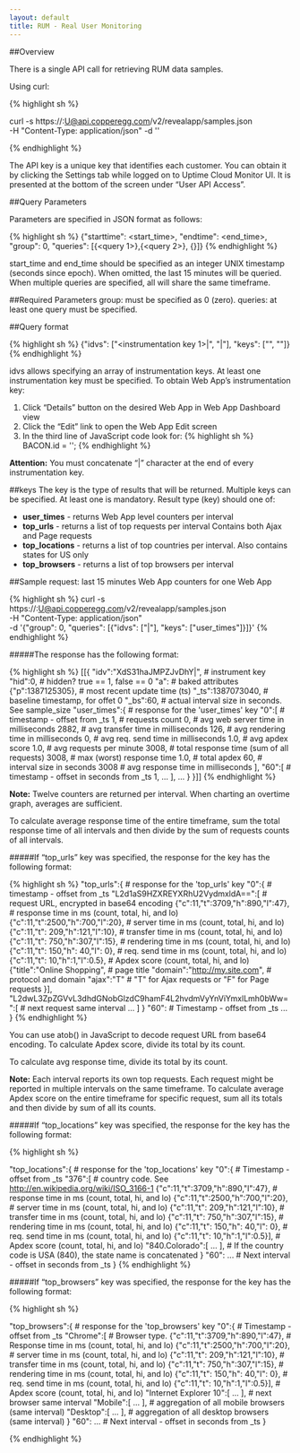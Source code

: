 ```yaml
---
layout: default
title: RUM - Real User Monitoring 
---  
```


##Overview

There is a single API call for retrieving RUM data samples.

Using curl:

{% highlight sh %}

curl -s https://<API key>:U@api.copperegg.com/v2/revealapp/samples.json \
-H "Content-Type: application/json" -d '<query parameters>'

{% endhighlight %}

The API key is a unique key that identifies each customer. 
You can obtain it by clicking the Settings tab while logged on to Uptime Cloud Monitor UI.
It is presented at the bottom of the screen under “User API Access”.

##Query Parameters

Parameters are specified in JSON format as follows:

{% highlight sh %}
{"starttime": <start_time>, "endtime": <end_time>, "group": 0, 
  "queries": [{<query 1>},{<query 2>}, {<query n>}]}
{% endhighlight %}

start_time and end_time should be specified as an integer UNIX timestamp (seconds since epoch).
When omitted, the last 15 minutes will be queried.
When multiple queries are specified, all will share the same timeframe.

##Required Parameters
group: must be specified as 0 (zero).
queries: at least one query must be specified.

##Query format

{% highlight sh %}
{"idvs": ["<instrumentation key 1>|", "<instrumentation key n>|"], "keys": ["<key1>", "<keyn>"]}
{% endhighlight %}

idvs allows specifying an array of instrumentation keys. At least one instrumentation key must be specified. 
To obtain Web App’s instrumentation key:


1. Click “Details” button on the desired Web App in Web App Dashboard view
2. Click the “Edit” link to open the Web App Edit screen
3. In the third line of JavaScript code look for:
{% highlight sh %}
BACON.id = '<instrumentation key>';
{% endhighlight %} 


<b>Attention:</b> You must concatenate “|” character at the end of every instrumentation key.

##keys
The key is the type of results that will be returned. Multiple keys can be specified. At least one is mandatory. Result type (key) should one of:
 
* <b>user_times</b> - returns Web App level counters per interval
* <b>top_urls</b> - returns a list of top requests per interval 
  Contains both Ajax and Page requests
* <b>top_locations</b> - returns a list of top countries per interval. Also contains states for US only
* <b>top_browsers</b> - returns a list of top browsers per interval

##Sample request: last 15 minutes Web App counters for one Web App

{% highlight sh %}
curl -s https://<APIKEY>:U@api.copperegg.com/v2/revealapp/samples.json \
-H "Content-Type: application/json" \
-d '{"group": 0, "queries": [{"idvs": ["<instrument key>|"], "keys": ["user_times"]}]}'
{% endhighlight %}

#####The response has the following format:

{% highlight sh %}
[[{
  "idv":"XdS31haJMPZJvDhY|",       # instrument key
  "hid":0,                         # hidden? true == 1, false == 0
  "a":                             # baked attributes
    {"p":1387125305},              # most recent update time (ts)
  "_ts":1387073040,                # baseline timestamp, for offet 0
  "_bs":60,                        # actual interval size in seconds. See sample_size
  "user_times":{                   # response for the 'user_times' key
    "0":[                          # timestamp - offset from _ts
      1,                           # requests count
      0,                           # avg web server time in milliseconds
      2882,                        # avg transfer time in milliseconds
      126,                         # avg rendering time in milliseconds
      0,                           # avg req. send time in milliseconds
      1.0,                         # avg apdex score
      1.0,                         # avg requests per minute
      3008,                        # total response time (sum of all requests)
      3008,                        # max (worst) response time
      1.0,                         # total apdex
      60,                          # interval size in seconds
      3008                         # avg response time in milliseconds
    ],
    "60":[                         # timestamp - offset in seconds from _ts
       1,
     ...
    ],
   ...
}
}]]
{% endhighlight %}

<b>Note:</b> Twelve counters are returned per interval. 
When charting an overtime graph, averages are sufficient. 

To calculate average response time of the entire timeframe, sum the total response time of all intervals and then divide by the sum of requests counts of all intervals.

#####If “top_urls” key was specified, the response for the key has the following format:

{% highlight sh %}
"top_urls":{                               # response for the 'top_urls' key
   "0":{                                   # timestamp - offset from _ts
      "L2d1aS9HZXREYXRhU2VydmxldA==":[     # request URL, encrypted in base64 encoding
        {"c":11,"t":3709,"h":890,"l":47},  # response time in ms (count, total, hi, and lo)
        {"c":11,"t":2500,"h":700,"l":20},  # server time in ms (count, total, hi, and lo)
        {"c":11,"t": 209,"h":121,"l":10},  # transfer time in ms (count, total, hi, and lo)
        {"c":11,"t": 750,"h":307,"l":15},  # rendering time in ms (count, total, hi, and lo)
        {"c":11,"t": 150,"h": 40,"l": 0},  # req. send time in ms (count, total, hi, and lo)
        {"c":11,"t":  10,"h":1,"l":0.5},   # Apdex score (count, total, hi, and lo)
        {"title":"Online Shopping",        # page title
         "domain":"http://my.site.com",    # protocol and domain
         "ajax":"T"                        # "T" for Ajax requests or "F" for Page requests
        }],
     "L2dwL3ZpZGVvL3dhdGNobGlzdC9hamF4L2hvdmVyYnViYmxlLmh0bWw=":[  # next request same interval
      …
     ]
   }
   "60":                                 # Timestamp - offset from _ts
      ...
}
{% endhighlight %}

You can use atob() in JavaScript to decode request URL from base64 encoding.
To calculate Apdex score, divide its total by its count.

To calculate avg response time, divide its total by its count.

<b>Note:</b> Each interval reports its own top requests. Each request might be reported in multiple intervals on the same timeframe. To calculate average Apdex score on the entire timeframe for specific request, sum all its totals and then divide by sum of all its counts.

#####If “top_locations” key was specified, the response for the key has the following format:

{% highlight sh %}

"top_locations":{                          # response for the 'top_locations' key
   "0":{                                   # Timestamp - offset from _ts
      "376":[                              # country code. See http://en.wikipedia.org/wiki/ISO_3166-1
        {"c":11,"t":3709,"h":890,"l":47},  # response time in ms (count, total, hi, and lo)
        {"c":11,"t":2500,"h":700,"l":20},  # server time in ms (count, total, hi, and lo)
        {"c":11,"t": 209,"h":121,"l":10},  # transfer time in ms (count, total, hi, and lo)
        {"c":11,"t": 750,"h":307,"l":15},  # rendering time in ms (count, total, hi, and lo)
        {"c":11,"t": 150,"h": 40,"l": 0},  # req. send time in ms (count, total, hi, and lo)
        {"c":11,"t":  10,"h":1,"l":0.5}],  # Apdex score (count, total, hi, and lo)
     "840.Colorado":[ … ],                 # If the country code is USA (840), the state name is concatenated
   }
   "60": ...                               # Next interval - offset in seconds from _ts
}
{% endhighlight %}

#####If “top_browsers” key was specified, the response for the key has the following format:
 
 {% highlight sh %}
 
 "top_browsers":{                          # response for the 'top_browsers' key
   "0":{                                   # Timestamp - offset from _ts
      "Chrome":[                           # Browser type.
        {"c":11,"t":3709,"h":890,"l":47},  # Response time in ms (count, total, hi, and lo)
        {"c":11,"t":2500,"h":700,"l":20},  # server time in ms (count, total, hi, and lo)
        {"c":11,"t": 209,"h":121,"l":10},  # transfer time in ms (count, total, hi, and lo)
        {"c":11,"t": 750,"h":307,"l":15},  # rendering time in ms (count, total, hi, and lo)
        {"c":11,"t": 150,"h": 40,"l": 0},  # req. send time in ms (count, total, hi, and lo)
        {"c":11,"t":  10,"h":1,"l":0.5}],  # Apdex score (count, total, hi, and lo)
     "Internet Explorer 10":[ … ],         # next browser same interval
     "Mobile":[ … ],                       # aggregation of all mobile browsers (same interval)
     "Desktop":[ … ],                      # aggregation of all desktop browsers (same interval)
   }
   "60": ...                               # Next interval - offset in seconds from _ts
}

{% endhighlight %}
